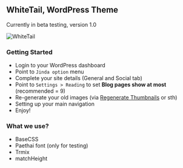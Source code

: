 ## WhiteTail, WordPress Theme
Currently in beta testing, version 1.0

![WhiteTail](http://img.ihere.org/uploads/040c091068.png)

### Getting Started
* Login to your WordPress dashboard
* Point to `Jinda option` menu
* Complete your site details (General and Social tab)
* Point to `Settings > Reading` to set **Blog pages show at most** (recommended = 9)
* Re-generate your old images (via [Regenerate Thumbnails](https://wordpress.org/plugins/regenerate-thumbnails/) or sth)
* Setting up your main navigation
* Enjoy!

### What we use?
* BaseCSS
* Paethai font (only for testing)
* Trmix
* matchHeight